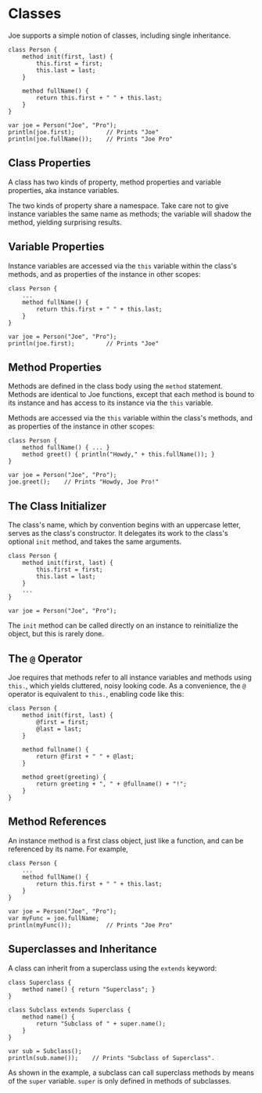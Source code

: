 # Classes

Joe supports a simple notion of classes, including single inheritance.

```joe
class Person {
    method init(first, last) {
        this.first = first;
        this.last = last;
    }
    
    method fullName() {
        return this.first + " " + this.last;
    }
}

var joe = Person("Joe", "Pro");
println(joe.first);         // Prints "Joe"
println(joe.fullName());    // Prints "Joe Pro"
```

## Class Properties

A class has two kinds of property, method properties and variable properties,
aka instance variables.

The two kinds of property share a namespace.  Take care not to give instance 
variables the same name as methods; the variable will shadow the method,
yielding surprising results.

## Variable Properties

Instance variables are accessed via the `this` variable within the class's
methods, and as properties of the instance in other scopes:

```joe
class Person {
    ...
    method fullName() {
        return this.first + " " + this.last;
    }
}

var joe = Person("Joe", "Pro");
println(joe.first);         // Prints "Joe"
```

## Method Properties

Methods are defined in the class body using the `method` statement.  
Methods are identical to Joe functions, except that each method is bound
to its instance and has access to its instance via the `this` variable.

Methods are accessed via the `this` variable within the class's
methods, and as properties of the instance in other scopes:

```joe
class Person {
    method fullName() { ... }
    method greet() { println("Howdy," + this.fullName()); }
}

var joe = Person("Joe", "Pro");
joe.greet();    // Prints "Howdy, Joe Pro!"
```


## The Class Initializer

The class's name, which by convention begins with an uppercase letter,
serves as the class's constructor.  It delegates its work to the class's
optional `init` method, and takes the same arguments.

```joe
class Person {
    method init(first, last) {
        this.first = first;
        this.last = last;
    }
    ...    
}

var joe = Person("Joe", "Pro");
```

The `init` method can be called directly on an instance to reinitialize
the object, but this is rarely done.

## The `@` Operator

Joe requires that methods refer to all instance variables and methods
using `this.`, which yields cluttered, noisy looking code.  As a convenience,
the `@` operator is equivalent to `this.`, enabling code like this:

```joe
class Person {
    method init(first, last) {
        @first = first;
        @last = last;
    }
    
    method fullname() {
        return @first + " " + @last; 
    }
    
    method greet(greeting) {
        return greeting + ", " + @fullname() + "!";
    }
}
```

## Method References

An instance method is a first class object, just like a function, and
can be referenced by its name. For example,

```joe
class Person {
    ...
    method fullName() {
        return this.first + " " + this.last;
    }
}

var joe = Person("Joe", "Pro");
var myFunc = joe.fullName;
println(myFunc());          // Prints "Joe Pro"
```

## Superclasses and Inheritance

A class can inherit from a superclass using the `extends` keyword:

```joe
class Superclass {
    method name() { return "Superclass"; }
}

class Subclass extends Superclass {
    method name() {
        return "Subclass of " + super.name();
    }
}

var sub = Subclass();
println(sub.name());    // Prints "Subclass of Superclass".
```

As shown in the example, a subclass can call superclass methods by
means of the `super` variable.  `super` is only defined in methods
of subclasses.
